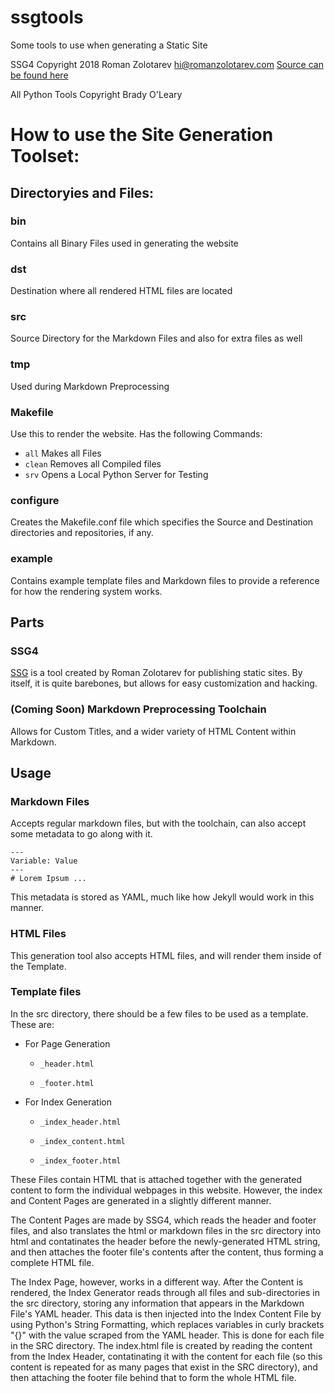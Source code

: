 # ssgtools
Some tools to use when generating a Static Site

SSG4 Copyright 2018 Roman Zolotarev <hi@romanzolotarev.com>
[Source can be found here](https://www.romanzolotarev.com/bin/ssg4)

All Python Tools Copyright Brady O'Leary

# How to use the Site Generation Toolset:

## Directoryies and Files:

### bin
Contains all Binary Files used in generating the website

### dst
Destination where all rendered HTML files are located

### src
Source Directory for the Markdown Files and also for extra files as well

### tmp
Used during Markdown Preprocessing

### Makefile
Use this to render the website. Has the following Commands:
* `all` Makes all Files
* `clean` Removes all Compiled files
* `srv` Opens a Local Python Server for Testing

### configure
Creates the Makefile.conf file which specifies the Source and Destination directories and repositories, if any.

### example
Contains example template files and Markdown files to provide a reference for how the rendering system works.

## Parts

### SSG4
[SSG](https://www.romanzolotarev.com/ssg.html) is a tool created by Roman Zolotarev for publishing static sites. By itself, it is quite barebones, but allows for easy customization and hacking.

### (Coming Soon) Markdown Preprocessing Toolchain
Allows for Custom Titles, and a wider variety of HTML Content within Markdown.

## Usage

### Markdown Files
Accepts regular markdown files, but with the toolchain, can also accept some metadata to go along with it.

```
---
Variable: Value
---
# Lorem Ipsum ...
```

This metadata is stored as YAML, much like how Jekyll would work in this manner.

### HTML Files
This generation tool also accepts HTML files, and will render them inside of the Template.

### Template files
In the src directory, there should be a few files to be used as a template. These are:

* For Page Generation

  * `_header.html`
  
  * `_footer.html`

* For Index Generation

  * `_index_header.html`
  
  * `_index_content.html`
  
  * `_index_footer.html`

These Files contain HTML that is attached together with the generated content to form the individual webpages in this website. However, the index and Content Pages are generated in a slightly different manner.

The Content Pages are made by SSG4, which reads the header and footer files, and also translates the html or markdown files in the src directory into html and contatinates the header before the newly-generated HTML string, and then attaches the footer file's contents after the content, thus forming a complete HTML file.

The Index Page, however, works in a different way. After the Content is rendered, the Index Generator reads through all files and sub-directories in the src directory, storing any information that appears in the Markdown File's YAML header. This data is then injected into the Index Content File by using Python's String Formatting, which replaces variables in curly brackets "{}" with the value scraped from the YAML header. This is done for each file in the SRC directory. The index.html file is created by reading the content from the Index Header, contatinating it with the content for each file (so this content is repeated for as many pages that exist in the SRC directory), and then attaching the footer file behind that to form the whole HTML file.
